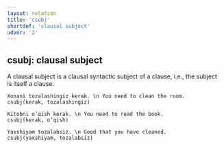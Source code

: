 ```yaml
---
layout: relation
title: 'csubj'
shortdef: 'clausal subject'
udver: '2'
---
```


## csubj: clausal subject
A clausal subject is a clausal syntactic subject of a clause, i.e., the subject is itself a clause.
~~~ sdparse
Xonani tozalashingiz kerak. \n You need to clean the room.
csubj(kerak, tozalashingiz)
~~~

~~~ sdparse
Kitobni o’qish kerak. \n You need to read the book.
csubj(kerak, o’qish)
~~~


~~~ sdparse
Yaxshiyam tozalabsiz. \n Good that you have cleaned.
csubj(yaxshiyam, tozalabsiz)
~~~


<!-- Interlanguage links updated Ne 5. května 2024, 18:21:01 CEST -->
